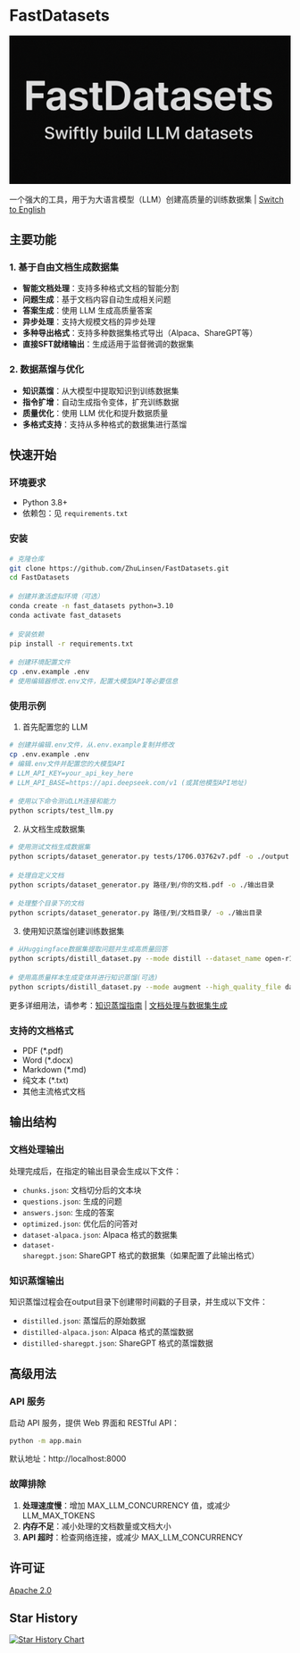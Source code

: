 # FastDatasets 

![FastDatasets](fastdatasets.png)

一个强大的工具，用于为大语言模型（LLM）创建高质量的训练数据集 | [Switch to English](README_en.md)

## 主要功能

### 1. 基于自由文档生成数据集
- **智能文档处理**：支持多种格式文档的智能分割
- **问题生成**：基于文档内容自动生成相关问题
- **答案生成**：使用 LLM 生成高质量答案
- **异步处理**：支持大规模文档的异步处理
- **多种导出格式**：支持多种数据集格式导出（Alpaca、ShareGPT等）
- **直接SFT就绪输出**：生成适用于监督微调的数据集

### 2. 数据蒸馏与优化
- **知识蒸馏**：从大模型中提取知识到训练数据集
- **指令扩增**：自动生成指令变体，扩充训练数据
- **质量优化**：使用 LLM 优化和提升数据质量
- **多格式支持**：支持从多种格式的数据集进行蒸馏


## 快速开始

### 环境要求

- Python 3.8+
- 依赖包：见 `requirements.txt`

### 安装

```bash
# 克隆仓库
git clone https://github.com/ZhuLinsen/FastDatasets.git
cd FastDatasets

# 创建并激活虚拟环境（可选）
conda create -n fast_datasets python=3.10
conda activate fast_datasets

# 安装依赖
pip install -r requirements.txt

# 创建环境配置文件
cp .env.example .env
# 使用编辑器修改.env文件，配置大模型API等必要信息
```

### 使用示例

1. 首先配置您的 LLM
```bash
# 创建并编辑.env文件，从.env.example复制并修改
cp .env.example .env
# 编辑.env文件并配置您的大模型API
# LLM_API_KEY=your_api_key_here
# LLM_API_BASE=https://api.deepseek.com/v1 (或其他模型API地址)

# 使用以下命令测试LLM连接和能力
python scripts/test_llm.py
```

2. 从文档生成数据集
```bash
# 使用测试文档生成数据集
python scripts/dataset_generator.py tests/1706.03762v7.pdf -o ./output

# 处理自定义文档
python scripts/dataset_generator.py 路径/到/你的文档.pdf -o ./输出目录

# 处理整个目录下的文档
python scripts/dataset_generator.py 路径/到/文档目录/ -o ./输出目录
```

3. 使用知识蒸馏创建训练数据集
```bash
# 从Huggingface数据集提取问题并生成高质量回答
python scripts/distill_dataset.py --mode distill --dataset_name open-r1/s1K-1.1 --sample_size 10

# 使用高质量样本生成变体并进行知识蒸馏(可选)
python scripts/distill_dataset.py --mode augment --high_quality_file data/high_quality_samples.json --num_aug 3
```

更多详细用法，请参考：[知识蒸馏指南](docs/knowledge_distillation.md) | [文档处理与数据集生成](docs/custom_data_conversion.md)

### 支持的文档格式

- PDF (*.pdf)
- Word (*.docx)
- Markdown (*.md)
- 纯文本 (*.txt)
- 其他主流格式文档

## 输出结构

### 文档处理输出
处理完成后，在指定的输出目录会生成以下文件：

- `chunks.json`: 文档切分后的文本块
- `questions.json`: 生成的问题
- `answers.json`: 生成的答案
- `optimized.json`: 优化后的问答对
- `dataset-alpaca.json`: Alpaca 格式的数据集
- `dataset-sharegpt.json`: ShareGPT 格式的数据集（如果配置了此输出格式）

### 知识蒸馏输出
知识蒸馏过程会在output目录下创建带时间戳的子目录，并生成以下文件：

- `distilled.json`: 蒸馏后的原始数据
- `distilled-alpaca.json`: Alpaca 格式的蒸馏数据
- `distilled-sharegpt.json`: ShareGPT 格式的蒸馏数据

## 高级用法

### API 服务

启动 API 服务，提供 Web 界面和 RESTful API：

```bash
python -m app.main
```

默认地址：http://localhost:8000

### 故障排除

1. **处理速度慢**：增加 MAX_LLM_CONCURRENCY 值，或减少 LLM_MAX_TOKENS
2. **内存不足**：减小处理的文档数量或文档大小
3. **API 超时**：检查网络连接，或减少 MAX_LLM_CONCURRENCY

## 许可证
[Apache 2.0](LICENSE)

## Star History

[![Star History Chart](https://api.star-history.com/svg?repos=ZhuLinsen/FastDatasets&type=Date)](https://www.star-history.com/#ZhuLinsen/FastDatasets&Date)


